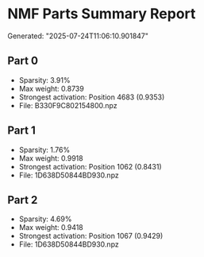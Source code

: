 # NMF Parts Summary Report
Generated: "2025-07-24T11:06:10.901847"

## Part 0
- Sparsity: 3.91%
- Max weight: 0.8739
- Strongest activation: Position 4683 (0.9353)
- File: B330F9C802154800.npz

## Part 1
- Sparsity: 1.76%
- Max weight: 0.9918
- Strongest activation: Position 1062 (0.8431)
- File: 1D638D50844BD930.npz

## Part 2
- Sparsity: 4.69%
- Max weight: 0.9418
- Strongest activation: Position 1067 (0.9429)
- File: 1D638D50844BD930.npz
